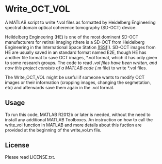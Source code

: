 # Write_OCT_VOL
A MATLAB script to write *.vol files as formatted by Heidelberg Engineering spectral domain optical coherence tomography (SD-OCT) device.

Heildelberg Engineering (HE) is one of the most dominent SD-OCT manufacturers for retinal imaging (there is a SD-OCT from Heidelberg Engineering in the International Space Station [(ISS)](http://www.octnews.org/articles/5179109/heidelberg-spectralis-oct-eye-examinations-in-spac/)!). SD-OCT images from HE are usually saved in an standard format named E2E, though HE has another file format to save OCT images, *.vol format, which it has only given to some research groups. The code to read *.vol files have been written, and now this project consists of a MATLAB code (*.m file) to write *.vol files. 

The Write_OCT_VOL might be useful if someone wants to modify OCT images or their information (cropping images, changing the segmetation, etc) and afterwards save them again in the .vol format.

## Usage

To run this code, MATLAB R2012b or later is needed, without the need to install any additional MATLAB Toolboxes. An instruction on how to call the write_vol function in MATLAB and more details about this fuction are provided at the beginning of the write_vol.m file. 

## License 

Please read LICENSE.txt.
